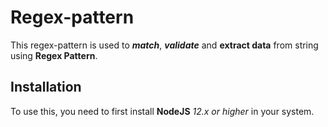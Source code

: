 # Regex-pattern
This regex-pattern is used to ***match***, ***validate*** and **extract data** from string using **Regex Pattern**.

## Installation

To use this, you need to first install **NodeJS** *12.x or higher* in your system.


